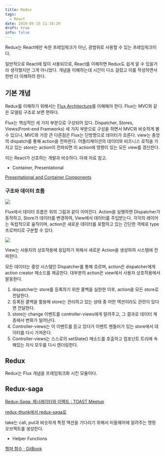 ```yaml
---
title: Redux
tags:
  - React
date: 2019-05-15 11:16:29
draft: true
info: false
---
```


Redux는 React에만 속한 프레임워크가 아닌, 광범위로 사용할 수 있는 프레임워크이다.

일반적으로 React에 많이 사용되므로, React를 이해하면 Redux도 쉽게 알 수 있을거라 생각했지만 그게 아니었다. 개념을 이해하는데 시간이 다소 걸렸고 이를 작성하면서 한번 더 이해하려 한다.

## 기본 개념

Redux를 이해하기 위해서는 [Flux Architecture](https://haruair.github.io/flux/docs/overview.html)를 이해해야 한다. Flux는 MVC와 같은 모델링 구조로 보면 편하다.

Flux는 핵심적인 세 가지 부분으로 구성되어 있다. Dispatcher, Stores, Views(Front-end Framworks) 세 가지 부분으로 구성을 하면서 MVC와 비슷하게 볼 수 있으나, MVC와 가장 큰 다른점은 Flux는 단방향으로 데이터가 흐른다. view는 중앙의 dispatch를 통해 action을 전파한다. 어플리케이션의 데이터와 비즈니스 로직을 가지고 있는 store는 action이 전파되면 이 action에 영향이 있는 모든 view를 갱신한다.

이는 React가 선호하는 개발과 비슷하다. 아래 자료 참고.

- Container, Presentational

[Presentational and Container Components](https://medium.com/@dan_abramov/smart-and-dumb-components-7ca2f9a7c7d0)

### 구조와 데이터 흐름

![](https://haruair.github.io/flux/img/flux-simple-f8-diagram-1300w.png)

Flux에서 데이터 흐름은 위의 그림과 같이 이어진다. Action을 실행하면 DIspatcher가 동작하고, Store가 데이터를 변경하여, View에서 데이터를 주입받는다. 각각의 레이어는 독립적으로 움직이며, action은 새로운 데이터를 포함하고 있는 간단한 객체로 type 프로퍼티로 구분할 수 있다.

![](https://haruair.github.io/flux/img/flux-simple-f8-diagram-with-client-action-1300w.png)

View는 사용자의 상호작용에 응답하기 위해서 새로운 Action을 생성하여 시스템에 전파한다.

모든 데이터는 중앙 시스템인 Dispatcher를 통해 흐르며, action은 dispatcher에게 action creator 메소드를 제공한다. 대부분의 action은 view에서 사용자 상호작용에서 발동한다.

1. dispatcher는 store를 등록하기 위한 콜백을 실한한 이후, action을 모든 store로 전달한다.
2. 등록된 콜백을 활용해 store는 관리하고 있는 상태 중 어떤 액션이라도 관련이 있다면 전달한다.
3. store는 change 이벤트를 controller-views에게 알려주고, 그 결과로 데이터 계층에서 변화가 일어난다.
4. Controller-views는 이 이벤트를 듣고 있다가 이벤트 헨들러가 있는 store에서 데이터를 다시 가져온다.
5. Controller-views는 스스로의 setState() 메소드를 호출하고 컴포넌트 트리에 속해있는 자식 모두를 다시 렌더링한다.

## Redux

Redux는 Flux 개념을 프레임워크화 시킨 모듈이다.

## Redux-saga

[Redux-Saga: 제너레이터와 이펙트 : TOAST Meetup](https://meetup.toast.com/posts/140)

[redux-thunk에서 redux-saga로](https://orezytivarg.github.io/from-redux-thunk-to-sagas/)

take는 call, put과 비슷하게 특정 액션을 기다리기 위해서 미들웨어에 알려주는 명령 오브젝트를 생성한다.

- Helper Functions

[헬퍼 함수 · GitBook](https://mskims.github.io/redux-saga-in-korean/basics/UsingSagaHelpers.html)
